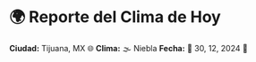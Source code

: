 # 🌍 Reporte del Clima de Hoy

**Ciudad:** Tijuana, MX 🌐
**Clima:** 🌫️ Niebla
**Fecha:** 📅 30, 12, 2024 🚀
